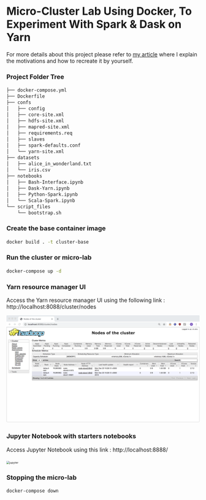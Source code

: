 # Micro-Cluster Lab Using Docker, To Experiment With Spark & Dask on Yarn
For more details about this project please refer to [my article](https://lemaizi.com/blog/creating-your-own-micro-cluster-lab-using-docker-to-experiment-with-spark-dask-on-yarn/) where I explain the motivations and how to recreate it by yourself.

### Project Folder Tree

```
├── docker-compose.yml
├── Dockerfile
├── confs
│   ├── config
│   ├── core-site.xml
│   ├── hdfs-site.xml
│   ├── mapred-site.xml
│   ├── requirements.req
│   ├── slaves
│   ├── spark-defaults.conf
│   └── yarn-site.xml
├── datasets
│   ├── alice_in_wonderland.txt
│   └── iris.csv
├── notebooks
│   ├── Bash-Interface.ipynb
│   ├── Dask-Yarn.ipynb
│   ├── Python-Spark.ipynb
│   └── Scala-Spark.ipynb
└── script_files
    └── bootstrap.sh
```



### Create the base container image

```bash
docker build . -t cluster-base
```

### Run the cluster or micro-lab

```bash
docker-compose up -d
```

### Yarn resource manager UI

Access the Yarn resource manager UI using the following link : http://localhost:8088/cluster/nodes

![yarn ui](img/yarn_rm_ui.png)

### Jupyter Notebook with starters notebooks

Access Jupyter Notebook using this link : http://localhost:8888/

<img src="/home/lem/LEM's LAB/Repos/micro-cluster-lab/img/docker_jupyter.png" alt="jupyter" style="zoom:50%;" />

### Stopping the micro-lab

```
docker-compose down
```

